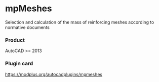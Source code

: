 # mpMeshes
Selection and calculation of the mass of reinforcing meshes according to normative documents
### Product ###
AutoCAD >= 2013
### Plugin card ###
https://modplus.org/autocadplugins/mpmeshes
